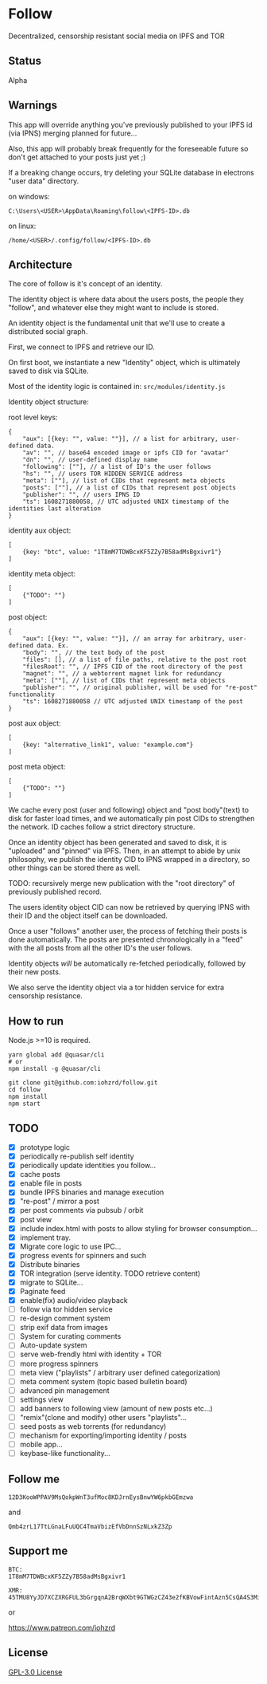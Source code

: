 # Follow

Decentralized, censorship resistant social media on IPFS and TOR

## Status

Alpha

## Warnings

This app will override anything you've previously published to your IPFS id (via IPNS)
merging planned for future...

Also, this app will probably break frequently for the foreseeable future so don't get attached to your posts just yet ;)

If a breaking change occurs, try deleting your SQLite database in electrons "user data" directory.

on windows:

```
C:\Users\<USER>\AppData\Roaming\follow\<IPFS-ID>.db
```

on linux:

```
/home/<USER>/.config/follow/<IPFS-ID>.db
```

## Architecture

The core of follow is it's concept of an identity.

The identity object is where data about the users posts, the people they "follow", and whatever else they might want to include is stored.

An identity object is the fundamental unit that we'll use to create a distributed social graph.

First, we connect to IPFS and retrieve our ID.

On first boot, we instantiate a new "Identity" object, which is ultimately saved to disk via SQLite.

Most of the identity logic is contained in:
`src/modules/identity.js`

Identity object structure:

root level keys:

```
{
    "aux": [{key: "", value: ""}], // a list for arbitrary, user-defined data.
    "av": "", // base64 encoded image or ipfs CID for "avatar"
    "dn": "", // user-defined display name
    "following": [""], // a list of ID's the user follows
    "hs": "", // users TOR HIDDEN SERVICE address
    "meta": [""], // list of CIDs that represent meta objects
    "posts": [""], // a list of CIDs that represent post objects
    "publisher": "", // users IPNS ID
    "ts": 1608271880058, // UTC adjusted UNIX timestamp of the identities last alteration
}
```

identity aux object:

```
[
    {key: "btc", value: "1T8mM7TDWBcxKF5ZZy7B58adMsBgxivr1"}
]
```

identity meta object:

```
[
    {"TODO": ""}
]
```

post object:

```
{
    "aux": [{key: "", value: ""}], // an array for arbitrary, user-defined data. Ex.
    "body": "", // the text body of the post
    "files": [], // a list of file paths, relative to the post root
    "filesRoot": "", // IPFS CID of the root directory of the post
    "magnet": "", // a webtorrent magnet link for redundancy
    "meta": [""], // list of CIDs that represent meta objects
    "publisher": "", // original publisher, will be used for "re-post" functionality
    "ts": 1608271880058 // UTC adjusted UNIX timestamp of the post
}
```

post aux object:

```
[
    {key: "alternative_link1", value: "example.com"}
]
```

post meta object:

```
[
    {"TODO": ""}
]
```

We cache every post (user and following) object and "post body"(text) to disk for faster load times, and we automatically pin post CIDs to strengthen the network. ID caches follow a strict directory structure.

Once an identity object has been generated and saved to disk, it is "uploaded" and "pinned" via IPFS.
Then, in an attempt to abide by unix philosophy, we publish the identity CID to IPNS wrapped in a directory, so other things can be stored there as well.

TODO: recursively merge new publication with the "root directory" of previously published record.

The users identity object CID can now be retrieved by querying IPNS with their ID and the object itself can be downloaded.

Once a user "follows" another user, the process of fetching their posts is done automatically. The posts are presented chronologically in a "feed" with the all posts from all the other ID's the user follows.

Identity objects _will_ be automatically re-fetched periodically, followed by their new posts.

We also serve the identity object via a tor hidden service for extra censorship resistance.

## How to run

Node.js >=10 is required.

```
yarn global add @quasar/cli
# or
npm install -g @quasar/cli

git clone git@github.com:iohzrd/follow.git
cd follow
npm install
npm start
```

## TODO

- [x] prototype logic
- [x] periodically re-publish self identity
- [x] periodically update identities you follow...
- [x] cache posts
- [x] enable file in posts
- [x] bundle IPFS binaries and manage execution
- [x] "re-post" / mirror a post
- [x] per post comments via pubsub / orbit
- [x] post view
- [x] include index.html with posts to allow styling for browser consumption...
- [x] implement tray.
- [x] Migrate core logic to use IPC...
- [x] progress events for spinners and such
- [x] Distribute binaries
- [x] TOR integration (serve identity. TODO retrieve content)
- [x] migrate to SQLite...
- [x] Paginate feed
- [x] enable(fix) audio/video playback
- [ ] follow via tor hidden service
- [ ] re-design comment system
- [ ] strip exif data from images
- [ ] System for curating comments
- [ ] Auto-update system
- [ ] serve web-frendly html with identity + TOR
- [ ] more progress spinners
- [ ] meta view ("playlists" / arbitrary user defined categorization)
- [ ] meta comment system (topic based bulletin board)
- [ ] advanced pin management
- [ ] settings view
- [ ] add banners to following view (amount of new posts etc...)
- [ ] "remix"(clone and modify) other users "playlists"...
- [ ] seed posts as web torrents (for redundancy)
- [ ] mechanism for exporting/importing identity / posts
- [ ] mobile app...
- [ ] keybase-like functionality...

## Follow me

```
12D3KooWPPAV9MsQokpWnT3ufMoc8KDJrnEysBnwYW6pkbGEmzwa
```

and

```
Qmb4zrL17TtLGnaLFuUQC4TmaVbizEfVbDnnSzNLxkZ3Zp
```

## Support me

```
BTC:
1T8mM7TDWBcxKF5ZZy7B58adMsBgxivr1

XMR:
45TMU8YyJD7XCZXRGFUL3bGrgqnA2BrqWXbt9GTWGzCZ43e2fKBVowFintAzn5CsQA4S3MiHagCk22FP1L3meQJQF94PWE3
```

or

https://www.patreon.com/iohzrd

## License

[GPL-3.0 License](LICENSE)
